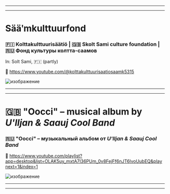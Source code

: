 ***
***

#  Sääʹmkulttuurfond
### 🇫🇮 Kolttakulttuurisäätiö | 🇬🇧 Skolt Sami culture foundation | 🇷🇺 Фонд культуры колтта-саамов

In: Solt Sami, 🇫🇮 (partly)

🔗 https://www.youtube.com/@kolttakulttuurisaatiosaamk5315

![изображение](https://github.com/JustARyo/LearnEasternSami/assets/31369233/5fe06f2e-aaf5-44ec-8679-3b87fbd5d522)

***
***

# 🇬🇧 "**Oocci**" – musical album by _U'lljan & Saauj Cool Band_ 
### 🇷🇺 "**Oocci**" – музыкальный альбом от _U'lljan & Saauj Cool Band_



🔗 https://www.youtube.com/playlist?app=desktop&list=OLAK5uy_mxtA7I36PUm_0v8FejFf6nJT6lvoUubEQ&playnext=1&index=1

![изображение](https://github.com/JustARyo/LearnEasternSami/assets/31369233/04c526b4-09aa-401b-9e0b-3dedb9aee569)

***
***
